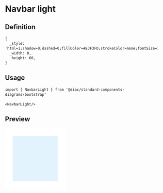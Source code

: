# Navbar light

## Definition

```
{
  _style: 'html=1;shadow=0;dashed=0;fillColor=#E3F3FD;strokeColor=none;fontSize=16;fontColor=#ffffff;align=left;spacing=15;',
  _width: 0,
  _height: 60,
}
```

## Usage

```
import { NavbarLight } from '@diac/standard-components-diagrams/bootstrap'

<NavbarLight/>
```

## Preview

<img src="./navbar-light.png" width="200"/>
